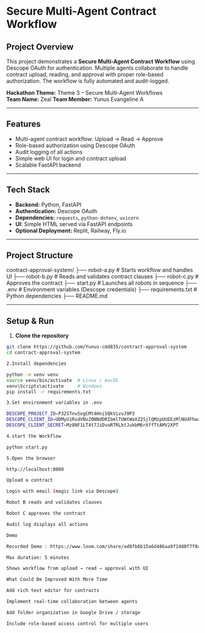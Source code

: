 # Secure Multi-Agent Contract Workflow

## Project Overview
This project demonstrates a **Secure Multi-Agent Contract Workflow** using Descope OAuth for authentication. Multiple agents collaborate to handle contract upload, reading, and approval with proper role-based authorization. The workflow is fully automated and audit-logged.

**Hackathon Theme:** Theme 3 – Secure Multi-Agent Workflows  
**Team Name:** Zeal
**Team Member:** Yunus Evangeline A

---

## Features
- Multi-agent contract workflow: Upload → Read → Approve
- Role-based authorization using Descope OAuth
- Audit logging of all actions
- Simple web UI for login and contract upload
- Scalable FastAPI backend

---

## Tech Stack
- **Backend:** Python, FastAPI  
- **Authentication:** Descope OAuth  
- **Dependencies:** `requests`, `python-dotenv`, `uvicorn`  
- **UI:** Simple HTML served via FastAPI endpoints  
- **Optional Deployment:** Replit, Railway, Fly.io  

---

## Project Structure

contract-approval-system/
├── robot-a.py # Starts workflow and handles UI
├── robot-b.py # Reads and validates contract clauses
├── robot-c.py # Approves the contract
├── start.py # Launches all robots in sequence
├── .env # Environment variables (Descope credentials)
├── requirements.txt # Python dependencies
├── README.md


---

## Setup & Run

1. **Clone the repository**
```bash
git clone https://github.com/Yunus-cmd835/contract-approval-system
cd contract-approval-system

2.Install dependencies

python -m venv venv
source venv/bin/activate  # Linux / macOS
venv\Scripts\activate     # Windows
pip install -r requirements.txt

3.Set environment variables in .env

DESCOPE_PROJECT_ID=P32STnuSogCMt4HniSQkVivvJ9P3
DESCOPE_CLIENT_ID=UDMyU1RudVNvZ0NNdDRIbmlTUWtWaXZ2SjlQMzpUUEEzMlNUdFhwaXc2d0Ezb2FQTld6bUdjOURnaTk=
DESCOPE_CLIENT_SECRET=Mz8NF1LT4t7JiDvoRTRLktJukbM6rXffTtAMV2XPT

4.start the Workflow

python start.py

5.Open the browser

http://localhost:8000

Upload a contract

Login with email (magic link via Descope)

Robot B reads and validates clauses

Robot C approves the contract

Audit log displays all actions

Demo

Recorded Demo : https://www.loom.com/share/ad8fb6b15a6d486aa9f1480f7f8c4eac?sid=417c635a-bda8-49cb-b095-4835d9559849

Max duration: 5 minutes

Shows workflow from upload → read → approval with UI

What Could Be Improved With More Time

Add rich text editor for contracts

Implement real-time collaboration between agents

Add folder organization in Google Drive / storage

Include role-based access control for multiple users
